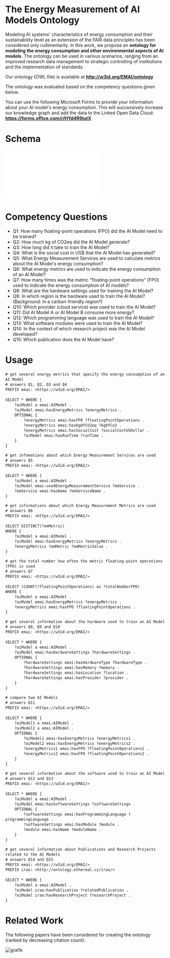 # The Energy Measurement of AI Models Ontology
Modeling AI systems' characteristics of energy consumption and their sustainability level as an extension of the FAIR data principles has been considered only rudimentarily. In this work, we propose an **ontology for modeling the energy consumption and other environmental aspects of AI models**. The ontology can be used in various scenarios, ranging from an improved research data management to strategic controlling of institutions and the implementation of standards. 

Our ontology (OWL file) is available at **http://w3id.org/EMAI/ontology**

The ontology was evaluated based on the competency questions given below.

You can use the following Microsoft Forms to provide your information about your AI model's energy consumption. This will successively increase our knowledge graph and add the data to the Linked Open Data Cloud: **https://forms.office.com/r/HYd4R9jutX**

# Schema
![grafik](emai-ontology-schema.pdf)

# Competency Questions
* Q1: How many floating-point operations (FPO) did the AI Model need to be trained?
* Q2: How much kg of CO2eq did the AI Model generate?
* Q3: How long did it take to train the AI Model?
* Q4: What is the social cost in US$ that the AI Model has generated?
* Q5: What Energy Measurement Services are used to calculate metrics about the AI Model's energy consumption?
* Q6: What energy metrics are used to indicate the energy consumption of an AI Model?
* Q7: How many times was the metric "floating-point operations" (FPO) used to indicate the energy consumption of AI models?
* Q8: What are the hardware settings used for training the AI Model?
* Q9: In which region is the hardware used to train the AI Model? (Background: In a carbon-friendly region?)
* Q10: Which provider (cloud service) was used to train the AI Model?
* Q11: Did AI Model A or AI Model B consume more energy?
* Q12: Which programming language was used to train the AI Model?
* Q13: What software modules were used to train the AI Model?
* Q14: In the context of which research project was the AI Model developed?
* Q15: Which publication does the AI Model have?

# Usage

```sparql
# get several energy metrics that specify the energy consumption of an AI Model
# answers Q1, Q2, Q3 and Q4
PREFIX emai: <https://w3id.org/EMAI/>

SELECT * WHERE {
	?aiModel a emai:AIModel .
	?aiModel emai:hasEnergyMetrics ?energyMetrics .
	OPTIONAL {
		?energyMetrics emai:hasFPO ?floatingPointOperations . 
		?energyMetrics emai:hasKgOfCO2eq ?kgOfCo2 .
		?energyMetrics emai:hasSocialCost ?socialCostUSDollar . 
		?aiModel emai:hasRunTime ?runTime .
	}
}
```

```sparql
# get infomations about which Energy Measurement Services are used
# answers Q5
PREFIX emai: <https://w3id.org/EMAI/>

SELECT * WHERE {
	?aiModel a emai:AIModel .
	?aiModel emai:usedEnergyMeasurementService ?emService .
	?emService emai:hasName ?emServiceName .
}
```

```sparql
# get informations about which Energy Measurement Metrics are used
# answers Q6
PREFIX emai: <https://w3id.org/EMAI/>

SELECT DISTINCT(?emMetric)
WHERE {
	?aiModel a emai:AIModel .
	?aiModel emai:hasEnergyMetrics ?energyMetrics .
	?energyMetrics ?emMetric ?emMetricValue .
}
```

```sparql
# get the total number how often the metric floating-point operations (FPO) is used
# answers Q7
PREFIX emai: <https://w3id.org/EMAI/>

SELECT (COUNT(?floatingPointOperations) as ?totalNumberFPO)
WHERE { 
	?aiModel a emai:AIModel .
  	?aiModel emai:hasEnergyMetrics ?energyMetrics .
  	?energyMetrics emai:hasFPO ?floatingPointOperations . 
} 
```

```sparql
# get several information about the hardware used to train an AI Model
# answers Q8, Q9 and Q10
PREFIX emai: <https://w3id.org/EMAI/>

SELECT * WHERE {
	?aiModel a emai:AIModel .
	?aiModel emai:hasHardwareSettings ?hardwareSettings .
	OPTIONAL {
	  	?hardwareSettings emai:hasHardwareType ?hardwareType .
		?hardwareSettings emai:hasMemory ?memory .
		?hardwareSettings emai:hasLocation ?location .
		?hardwareSettings emai:hasProvider ?provider .
	}
}
```

```sparql
# compare two AI Models
# answers Q11
PREFIX emai: <https://w3id.org/EMAI/>

SELECT * WHERE {
	?aiModel1 a emai:AIModel .
	?aiModel2 a emai:AIModel .
	OPTIONAL {
		?aiModel1 emai:hasEnergyMetrics ?energyMetrics1 .
		?aiModel2 emai:hasEnergyMetrics ?energyMetrics2 .
		?energyMetrics1 emai:hasFPO ?floatingPointOperations1 .
		?energyMetrics2 emai:hasFPO ?floatingPointOperations2 .
	}
}
```

```sparql
# get several information about the software used to train an AI Model
# answers Q12 and Q13
PREFIX emai: <https://w3id.org/EMAI/>

SELECT * WHERE {
	?aiModel a emai:AIModel .
	?aiModel emai:hasSoftwareSettings ?softwareSettings .
	OPTIONAL {
		?softwareSettings emai:hasProgrammingLanguage ?programmingLanguage .
		?softwareSettings emai:hasModule ?module .
		?module emai:hasName ?moduleName .
	}
}
```

```sparql
# get several information about Publications and Research Projects related to the AI Models
# answers Q14 and Q15
PREFIX emai: <https://w3id.org/EMAI/>
PREFIX irao: <http://ontology.ethereal.cz/irao/>

SELECT * WHERE {
	?aiModel a emai:AIModel .
	?aiModel irao:hasPublication ?relatedPublication .
	?aiModel irao:hasResearchProject ?researchProject .
}
```

# Related Work
The following papers have been considered for creating the ontology (ranked by decreasing citation count):

![grafik](https://user-images.githubusercontent.com/5419543/156885466-1be3b3c5-750d-4a91-9265-29e8c577d2e1.png)
